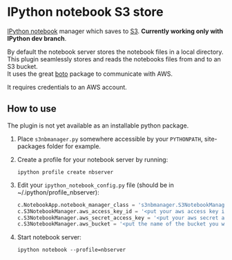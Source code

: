 # IPython notebook S3 store

[IPython notebook](http://ipython.org/ipython-doc/dev/interactive/htmlnotebook.html) manager which saves to [S3](http://aws.amazon.com/s3/).
**Currently working only with IPython dev branch**.

By default the notebook server stores the notebook files in a local directory.  
This plugin seamlessly stores and reads the notebooks files from and to an S3 bucket.  
It uses the great [boto](https://github.com/boto/boto) package to communicate with AWS.

It requires credentials to an AWS account.


## How to use

The plugin is not yet available as an installable python package.

1. Place `s3nbmanager.py` somewhere accessible by your `PYTHONPATH`, site-packages folder for example.

2. Create a profile for your notebook server by running:

    ```
    ipython profile create nbserver
    ```    

3. Edit your `ipython_notebook_config.py` file (should be in ~/.ipython/profile_nbserver):

    ```python
    c.NotebookApp.notebook_manager_class = 's3nbmanager.S3NotebookManager'
    c.S3NotebookManager.aws_access_key_id = '<put your aws access key id here>'
    c.S3NotebookManager.aws_secret_access_key = '<put your aws secret access key here>'
    c.S3NotebookManager.aws_bucket = '<put the name of the bucket you want to use>'
    ```
4. Start notebook server:

    ```
    ipython notebook --profile=nbserver
    ```
